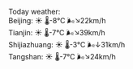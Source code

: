 Today weather:  
Beijing: ☀️ 🌡️-8°C 🌬️↘22km/h  
Tianjin: ☀️ 🌡️-7°C 🌬️↘39km/h  
Shijiazhuang: ☀️ 🌡️-3°C 🌬️↓31km/h  
Tangshan: ☀️ 🌡️-7°C 🌬️↘24km/h  
